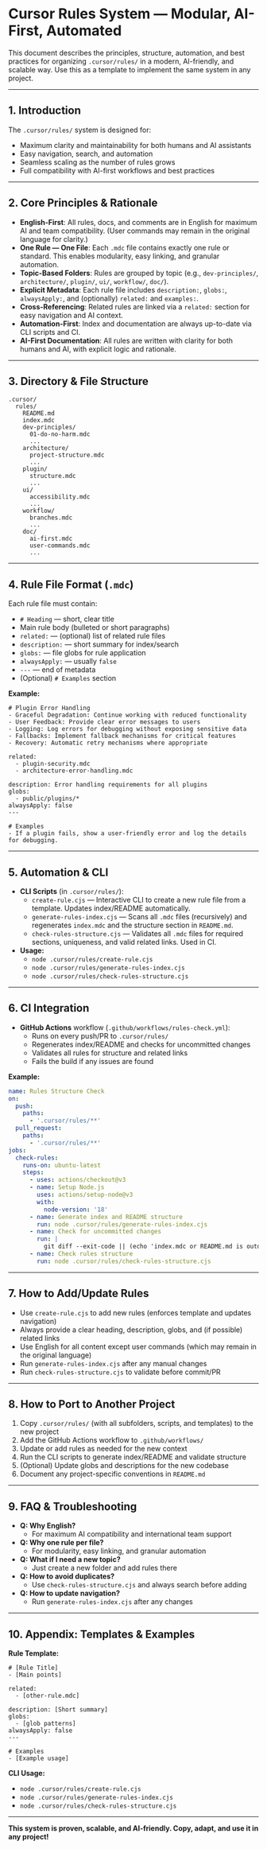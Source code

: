 # Cursor Rules System — Modular, AI-First, Automated

This document describes the principles, structure, automation, and best practices for organizing `.cursor/rules/` in a modern, AI-friendly, and scalable way. Use this as a template to implement the same system in any project.

---

## 1. Introduction

The `.cursor/rules/` system is designed for:
- Maximum clarity and maintainability for both humans and AI assistants
- Easy navigation, search, and automation
- Seamless scaling as the number of rules grows
- Full compatibility with AI-first workflows and best practices

---

## 2. Core Principles & Rationale

- **English-First**: All rules, docs, and comments are in English for maximum AI and team compatibility. (User commands may remain in the original language for clarity.)
- **One Rule — One File**: Each `.mdc` file contains exactly one rule or standard. This enables modularity, easy linking, and granular automation.
- **Topic-Based Folders**: Rules are grouped by topic (e.g., `dev-principles/`, `architecture/`, `plugin/`, `ui/`, `workflow/`, `doc/`).
- **Explicit Metadata**: Each rule file includes `description:`, `globs:`, `alwaysApply:`, and (optionally) `related:` and `examples:`.
- **Cross-Referencing**: Related rules are linked via a `related:` section for easy navigation and AI context.
- **Automation-First**: Index and documentation are always up-to-date via CLI scripts and CI.
- **AI-First Documentation**: All rules are written with clarity for both humans and AI, with explicit logic and rationale.

---

## 3. Directory & File Structure

```
.cursor/
  rules/
    README.md
    index.mdc
    dev-principles/
      01-do-no-harm.mdc
      ...
    architecture/
      project-structure.mdc
      ...
    plugin/
      structure.mdc
      ...
    ui/
      accessibility.mdc
      ...
    workflow/
      branches.mdc
      ...
    doc/
      ai-first.mdc
      user-commands.mdc
      ...
```

---

## 4. Rule File Format (`.mdc`)

Each rule file must contain:
- `# Heading` — short, clear title
- Main rule body (bulleted or short paragraphs)
- `related:` — (optional) list of related rule files
- `description:` — short summary for index/search
- `globs:` — file globs for rule application
- `alwaysApply:` — usually `false`
- `---` — end of metadata
- (Optional) `# Examples` section

**Example:**
```
# Plugin Error Handling
- Graceful Degradation: Continue working with reduced functionality
- User Feedback: Provide clear error messages to users
- Logging: Log errors for debugging without exposing sensitive data
- Fallbacks: Implement fallback mechanisms for critical features
- Recovery: Automatic retry mechanisms where appropriate

related:
  - plugin-security.mdc
  - architecture-error-handling.mdc

description: Error handling requirements for all plugins
globs:
  - public/plugins/*
alwaysApply: false
---

# Examples
- If a plugin fails, show a user-friendly error and log the details for debugging.
```

---

## 5. Automation & CLI

- **CLI Scripts** (in `.cursor/rules/`):
  - `create-rule.cjs` — Interactive CLI to create a new rule file from a template. Updates index/README automatically.
  - `generate-rules-index.cjs` — Scans all `.mdc` files (recursively) and regenerates `index.mdc` and the structure section in `README.md`.
  - `check-rules-structure.cjs` — Validates all `.mdc` files for required sections, uniqueness, and valid related links. Used in CI.
- **Usage:**
  - `node .cursor/rules/create-rule.cjs`
  - `node .cursor/rules/generate-rules-index.cjs`
  - `node .cursor/rules/check-rules-structure.cjs`

---

## 6. CI Integration

- **GitHub Actions** workflow (`.github/workflows/rules-check.yml`):
  - Runs on every push/PR to `.cursor/rules/`
  - Regenerates index/README and checks for uncommitted changes
  - Validates all rules for structure and related links
  - Fails the build if any issues are found

**Example:**
```yaml
name: Rules Structure Check
on:
  push:
    paths:
      - '.cursor/rules/**'
  pull_request:
    paths:
      - '.cursor/rules/**'
jobs:
  check-rules:
    runs-on: ubuntu-latest
    steps:
      - uses: actions/checkout@v3
      - name: Setup Node.js
        uses: actions/setup-node@v3
        with:
          node-version: '18'
      - name: Generate index and README structure
        run: node .cursor/rules/generate-rules-index.cjs
      - name: Check for uncommitted changes
        run: |
          git diff --exit-code || (echo 'index.mdc or README.md is outdated. Please run generate-rules-index.cjs and commit the result.' && exit 1)
      - name: Check rules structure
        run: node .cursor/rules/check-rules-structure.cjs
```

---

## 7. How to Add/Update Rules

- Use `create-rule.cjs` to add new rules (enforces template and updates navigation)
- Always provide a clear heading, description, globs, and (if possible) related links
- Use English for all content except user commands (which may remain in the original language)
- Run `generate-rules-index.cjs` after any manual changes
- Run `check-rules-structure.cjs` to validate before commit/PR

---

## 8. How to Port to Another Project

1. Copy `.cursor/rules/` (with all subfolders, scripts, and templates) to the new project
2. Add the GitHub Actions workflow to `.github/workflows/`
3. Update or add rules as needed for the new context
4. Run the CLI scripts to generate index/README and validate structure
5. (Optional) Update globs and descriptions for the new codebase
6. Document any project-specific conventions in `README.md`

---

## 9. FAQ & Troubleshooting

- **Q: Why English?**
  - For maximum AI compatibility and international team support
- **Q: Why one rule per file?**
  - For modularity, easy linking, and granular automation
- **Q: What if I need a new topic?**
  - Just create a new folder and add rules there
- **Q: How to avoid duplicates?**
  - Use `check-rules-structure.cjs` and always search before adding
- **Q: How to update navigation?**
  - Run `generate-rules-index.cjs` after any changes

---

## 10. Appendix: Templates & Examples

**Rule Template:**
```
# [Rule Title]
- [Main points]

related:
  - [other-rule.mdc]

description: [Short summary]
globs:
  - [glob patterns]
alwaysApply: false
---

# Examples
- [Example usage]
```

**CLI Usage:**
- `node .cursor/rules/create-rule.cjs`
- `node .cursor/rules/generate-rules-index.cjs`
- `node .cursor/rules/check-rules-structure.cjs`

---

**This system is proven, scalable, and AI-friendly. Copy, adapt, and use it in any project!** 